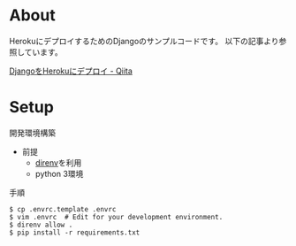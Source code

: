 # About

HerokuにデプロイするためのDjangoのサンプルコードです。
以下の記事より参照しています。

[DjangoをHerokuにデプロイ - Qiita](http://qiita.com/xtatsux/items/0eb69fca7fa39df61cf3)

# Setup

開発環境構築

* 前提
   * [direnv](https://github.com/zimbatm/direnv)を利用
   * python 3環境

手順

    $ cp .envrc.template .envrc
    $ vim .envrc  # Edit for your development environment.
    $ direnv allow .
    $ pip install -r requirements.txt
